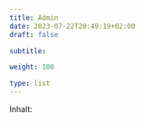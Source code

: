 ```yaml
---
title: Admin
date: 2023-07-22T20:49:19+02:00
draft: false

subtitle: 

weight: 100

type: list
---
```


Inhalt: 